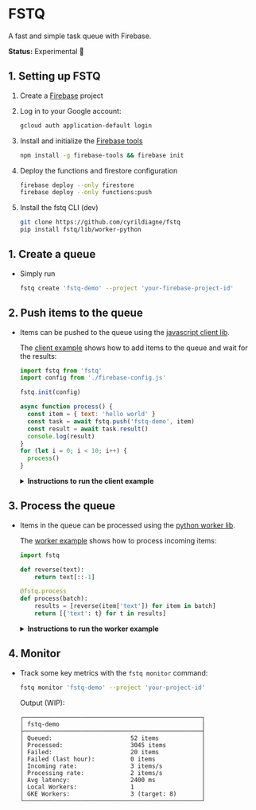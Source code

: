 # FSTQ

A fast and simple task queue with Firebase.

**Status:** Experimental 🧪

<!-- - **Ideal for intensive GPU inference**

  FSTQ's queue / worker architecture is
  ideal for long running GPU processes (> 1s) since concurrency is hard to
  manage on GPU via HTTP and autoscaling production GPUs is often slow.

- **Never timeout**

  Your service will have no problem handling surges of
  thousands of QPS (which would be very difficult to handle on GPU via HTTP).
  FSTQ makes sure all payloads are stored until a worker becomes available, and
  serves the results back as soon as they're ready.

- **Add new workers at anytime, from anywhere**

  You can quickly connect new
  workers from any environment to help process the queue: For instance you
  could start processing the queue with your home computer, then add your work's
  computer at night and even use some GPUs from Colab during traffic bursts.

- **Autoscale remote GPU Workers**

  You can also easily add a cluster of remote
  GPUs that will automatically scale with the rate of items being added/processed.

- **Dynamic batching**

  Items are automatically and dynamically bulked in
  batches to dramatically speep up GPU inference.

- **Always processed once**

  FSTQ guarantees that each item will only be processed
  once even if multiple workers are listening to the queue at the same time. -->

## 1. Setting up FSTQ

1. Create a [Firebase]() project
2. Log in to your Google account:

   ```sh
   gcloud auth application-default login
   ```

3. Install and initialize the [Firebase tools](#)

   ```sh
   npm install -g firebase-tools && firebase init
   ```

4. Deploy the functions and firestore configuration

   ```sh
   firebase deploy --only firestore
   firebase deploy --only functions:push
   ```

5. Install the fstq CLI (dev)

   ```sh
   git clone https://github.com/cyrildiagne/fstq
   pip install fstq/lib/worker-python
   ```

## 1. Create a queue

- Simply run
  ```sh
  fstq create 'fstq-demo' --project 'your-firebase-project-id'
  ```

## 2. Push items to the queue

- Items can be pushed to the queue using the [javascript client lib](lib/client-js).

  The [client example](example/client/src/index.js) shows how to add items
  to the queue and wait for the results:

  ```js
  import fstq from 'fstq'
  import config from './firebase-config.js'

  fstq.init(config)

  async function process() {
    const item = { text: 'hello world' }
    const task = await fstq.push('fstq-demo', item)
    const result = await task.result()
    console.log(result)
  }
  for (let i = 0; i < 10; i++) {
    process()
  }
  ```

  <details><summary><b>Instructions to run the client example</b></summary>
  <p>

  - Create a file `example/client/src/firebase-config.js` that exports your
    [firebase's web config]() such as:

    ```js
    export default {
      apiKey: 'XXXX',
      authDomain: 'xxx',
      ...
    }
    ```

  - Run
    ```sh
    cd example/client
    yarn install
    yarn run dev
    ```
  - Navigate to [http://localhost:8080](http://localhost:8080)
  - The items will be added to the queue and the results will be printed in the
    console as soon as they're available.

  </p></details>

## 3. Process the queue

- Items in the queue can be processed using the [python worker lib](sdl/worker-python).

  The [worker example](example/worker/main.py) shows how to process incoming items:

  ```python
  import fstq

  def reverse(text):
      return text[::-1]

  @fstq.process
  def process(batch):
      results = [reverse(item['text']) for item in batch]
      return [{'text': t} for t in results]
  ```

  <details><summary><b>Instructions to run the worker example</b></summary>
  <p>

  - First, generate a credentials json file for your worker in [the firebase console](#)
  - Then you can run the worker:

    <details><summary>Locally with python</summary>
    <p>

    - Install the requirements (preferably in a [virtualenv]()).

      ```sh
      virtualenv venv
      source venv/bin/activate
      pip install -r example/worker/requirements.txt
      ```

    - Set the `GOOGLE_APPLICATION_CREDENTIALS` env:

      ```sh
      export GOOGLE_APPLICATION_CREDENTIALS='/path/to/credentials.json'
      ```

    - Start the example worker

      ```sh
      python example/worker/main.py \
          --queue 'fstq-demo' \
          --max_batch_size 5
      ```

    </p></details>

    <details><summary>Locally as Docker container</summary>
    <p>

    - Make sure you've installed and setup [Docker](#).

    - Start the example worker using Docker

      ```sh
      cd example/worker
      fstq process . \
          --queue 'fstq-demo' \
          --credentials '/path/to/worker/credentials.json' \
          --max_batch_size 5
      ```

    </p></details>

    <details><summary>From a Jupyter notebook / Colab</summary>
    <p>

    - If you're using Colab, upload the credentials json
    - Setup the credentials env in the notebook:

      ```sh
      %env GOOGLE_APPLICATION_CREDENTIALS='/path/to/credentials.json'
      ```

    - Simply run the cell that contains the `@fstq.process` decorated function
      and it will start pulling and processing items.

    </p></details>

    <details><summary>Remotely in a cluster of GPU</summary>
    <p>

    - Make sure you've installed and setup [gcloud](#).

    - Deploy the worker's image and attach a gpu node pool to the queue

      ```sh
      fstq deploy ./example/worker \
          --project 'your-firebase-project-id'
          --queue 'fstq-demo' \
          --credentials '/path/to/worker/credentials.json' \
          --max_batch_size 5 \
          --gpu nvidia-tesla-t4 \
          --min_workers 0 \
          --max_workers 5
      ```

    - Deploy the gkeAutoscaler function:

      ```sh
      firebase deploy --only functions:gkeAutoscaler
      ```

      </p></details>

    </p></details>

## 4. Monitor

- Track some key metrics with the `fstq monitor` command:

  ```sh
  fstq monitor 'fstq-demo' --project 'your-project-id'
  ```

  Output (WIP):

  ```
  ┌──────────────────────────────────────────────────┐
  │ fstq-demo                                        │
  ├──────────────────────────────────────────────────┤
  │ Queued:                      52 items            │
  │ Processed:                   3045 items          │
  │ Failed:                      20 items            │
  │ Failed (last hour):          0 items             │
  │ Incoming rate:               3 items/s           │
  │ Processing rate:             2 items/s           │
  │ Avg latency:                 2400 ms             │
  │ Local Workers:               1                   │
  │ GKE Workers:                 3 (target: 8)       │
  └──────────────────────────────────────────────────┘
  ```

  <!--
    ```sh
    fstq monitor 'fstq-demo' --workers
    ```

    ```

     Local Workers                         Total: 1
    ┌──────────────────────────────────────────────┐
    │ Home laptop                                  │
    ├──────────────────────────────────────────────┤
    │ Status:                      PROCESSING      │
    │ Up time:                     22d 6h 32min    │
    │ Avg time per item:           3456 ms         │
    │ CPU:                         63% (2 CPU)     │
    │ Mem:                         72% (8.0 Gb)    │
    └──────────────────────────────────────────────┘

     GKE Workers                      Total: 3 / 16
    ┌──────────────────────────────────────────────┐
    │ Nvidia-T4                                    │
    ├──────────────────────────────────────────────┤
    │ Status:                      PROCESSING      │
    │ Up time:                     2h 18min        │
    │ Avg time per item:           2156 ms         │
    │ CPU:                         63% (2 vCPU)    │
    │ Mem:                         72% (8.0 Gib)   │
    │ GPU:                         12% (5840 cc)   │
    │ GPU Mem:                     24% (16.0 Gib)  │
    ├──────────────────────────────────────────────┤
    │ Nvidia-T4                                    │
    ├──────────────────────────────────────────────┤
    │ Status:                      PROCESSING      │
    │ Up time:                     18min           │
    │ Avg time per item:           1956 ms         │
    │ CPU:                         63% (2 vCPU)    │
    │ Mem:                         72% (8.0 Gib)   │
    │ GPU:                         12% (5840 cc)   │
    │ GPU Mem:                     22% (16.0 Gib)  │
    ├──────────────────────────────────────────────┤
    │ Nvidia-T4                                    │
    ├──────────────────────────────────────────────┤
    │ Status:                      STARTING        │
    │ Up time:                     18min           │
    └──────────────────────────────────────────────┘
    ``` -->
